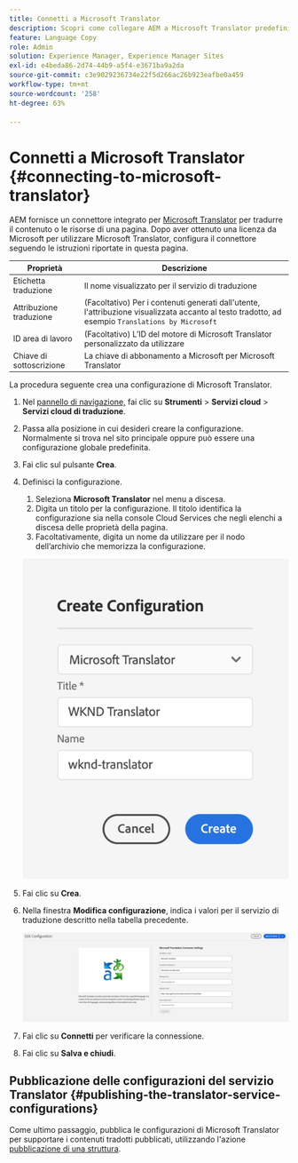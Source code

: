 ```yaml
---
title: Connetti a Microsoft Translator
description: Scopri come collegare AEM a Microsoft Translator predefinito per automatizzare il flusso di lavoro di traduzione.
feature: Language Copy
role: Admin
solution: Experience Manager, Experience Manager Sites
exl-id: e4beda86-2d74-44b9-a5f4-e3671ba9a2da
source-git-commit: c3e9029236734e22f5d266ac26b923eafbe0a459
workflow-type: tm+mt
source-wordcount: '258'
ht-degree: 63%

---
```


# Connetti a Microsoft Translator {#connecting-to-microsoft-translator}

AEM fornisce un connettore integrato per [Microsoft Translator](https://www.microsoft.com/it-it/translator/business/) per tradurre il contenuto o le risorse di una pagina. Dopo aver ottenuto una licenza da Microsoft per utilizzare Microsoft Translator, configura il connettore seguendo le istruzioni riportate in questa pagina.

| Proprietà | Descrizione |
|---|---|
| Etichetta traduzione | Il nome visualizzato per il servizio di traduzione |
| Attribuzione traduzione | (Facoltativo) Per i contenuti generati dall&#39;utente, l&#39;attribuzione visualizzata accanto al testo tradotto, ad esempio `Translations by Microsoft` |
| ID area di lavoro | (Facoltativo) L’ID del motore di Microsoft Translator personalizzato da utilizzare |
| Chiave di sottoscrizione | La chiave di abbonamento a Microsoft per Microsoft Translator |

La procedura seguente crea una configurazione di Microsoft Translator.

1. Nel [pannello di navigazione,](/help/sites-authoring/basic-handling.md#first-steps) fai clic su **Strumenti** > **Servizi cloud** > **Servizi cloud di traduzione**.
1. Passa alla posizione in cui desideri creare la configurazione. Normalmente si trova nel sito principale oppure può essere una configurazione globale predefinita.
1. Fai clic sul pulsante **Crea**.
1. Definisci la configurazione.
   1. Seleziona **Microsoft Translator** nel menu a discesa.
   1. Digita un titolo per la configurazione. Il titolo identifica la configurazione sia nella console Cloud Services che negli elenchi a discesa delle proprietà della pagina.
   1. Facoltativamente, digita un nome da utilizzare per il nodo dell’archivio che memorizza la configurazione.

   ![Creare una configurazione di traduzione](assets/create-translation-config.png)

1. Fai clic su **Crea**.
1. Nella finestra **Modifica configurazione**, indica i valori per il servizio di traduzione descritto nella tabella precedente.

   ![Modificare la configurazione della traduzione](assets/msft-config-ui.png)

1. Fai clic su **Connetti** per verificare la connessione.
1. Fai clic su **Salva e chiudi**.

## Pubblicazione delle configurazioni del servizio Translator {#publishing-the-translator-service-configurations}

Come ultimo passaggio, pubblica le configurazioni di Microsoft Translator per supportare i contenuti tradotti pubblicati, utilizzando l&#39;azione [pubblicazione di una struttura](/help/sites-authoring/publishing-pages.md#publishing-and-unpublishing-a-tree).
